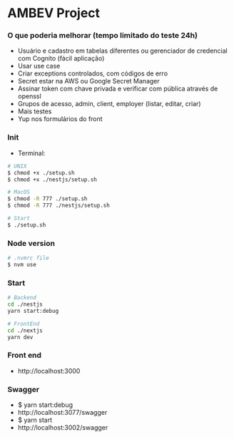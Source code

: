 # AMBEV Project

### O que poderia melhorar (tempo limitado do teste 24h)
- Usuário e cadastro em tabelas diferentes ou gerenciador de credencial com Cognito (fácil aplicação)
- Usar use case 
- Criar exceptions controlados, com códigos de erro
- Secret estar na AWS ou Google Secret Manager
- Assinar token com chave privada e verificar com pública através de openssl
- Grupos de acesso, admin, client, employer (listar, editar, criar)
- Mais testes
- Yup nos formulários do front
 
### Init

- Terminal:

```sh
# UNIX
$ chmod +x ./setup.sh
$ chmod +x ./nestjs/setup.sh

# MacOS
$ chmod -R 777 ./setup.sh
$ chmod -R 777 ./nestjs/setup.sh

# Start
$ ./setup.sh
```

### Node version

```sh
# .nvmrc file
$ nvm use
```


### Start

```sh
# Backend
cd ./nestjs
yarn start:debug

# FrontEnd
cd ./nextjs
yarn dev
```

### Front end
- http://localhost:3000

### Swagger
- $ yarn start:debug
- http://localhost:3077/swagger
- $ yarn start
- http://localhost:3002/swagger


